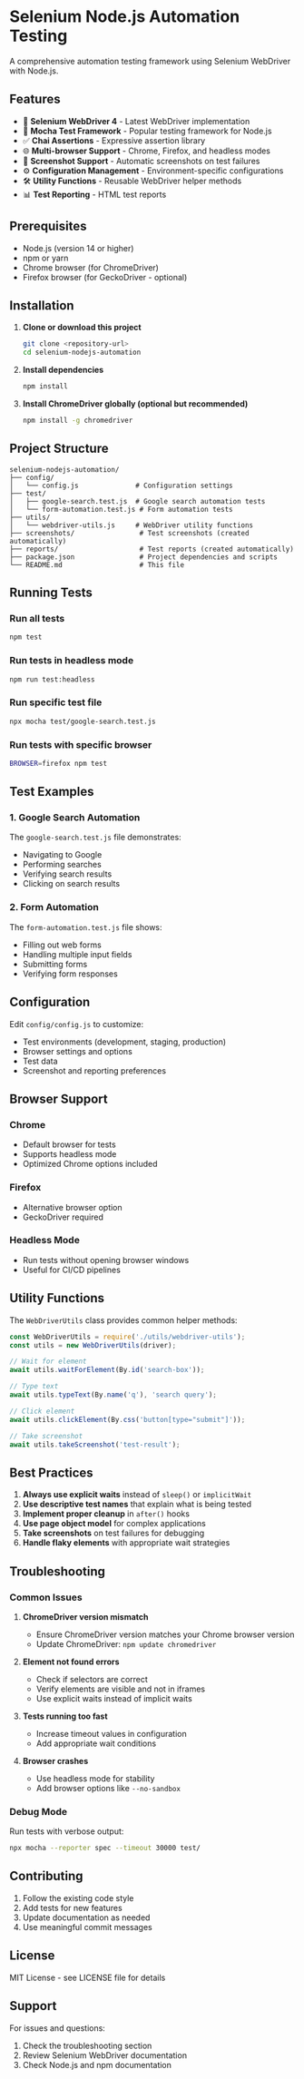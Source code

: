 # Selenium Node.js Automation Testing

A comprehensive automation testing framework using Selenium WebDriver with Node.js.

## Features

- 🚀 **Selenium WebDriver 4** - Latest WebDriver implementation
- 🧪 **Mocha Test Framework** - Popular testing framework for Node.js
- ✅ **Chai Assertions** - Expressive assertion library
- 🌐 **Multi-browser Support** - Chrome, Firefox, and headless modes
- 📸 **Screenshot Support** - Automatic screenshots on test failures
- ⚙️ **Configuration Management** - Environment-specific configurations
- 🛠️ **Utility Functions** - Reusable WebDriver helper methods
- 📊 **Test Reporting** - HTML test reports

## Prerequisites

- Node.js (version 14 or higher)
- npm or yarn
- Chrome browser (for ChromeDriver)
- Firefox browser (for GeckoDriver - optional)

## Installation

1. **Clone or download this project**
   ```bash
   git clone <repository-url>
   cd selenium-nodejs-automation
   ```

2. **Install dependencies**
   ```bash
   npm install
   ```

3. **Install ChromeDriver globally (optional but recommended)**
   ```bash
   npm install -g chromedriver
   ```

## Project Structure

```
selenium-nodejs-automation/
├── config/
│   └── config.js              # Configuration settings
├── test/
│   ├── google-search.test.js  # Google search automation tests
│   └── form-automation.test.js # Form automation tests
├── utils/
│   └── webdriver-utils.js     # WebDriver utility functions
├── screenshots/                # Test screenshots (created automatically)
├── reports/                    # Test reports (created automatically)
├── package.json                # Project dependencies and scripts
└── README.md                   # This file
```

## Running Tests

### Run all tests
```bash
npm test
```

### Run tests in headless mode
```bash
npm run test:headless
```

### Run specific test file
```bash
npx mocha test/google-search.test.js
```

### Run tests with specific browser
```bash
BROWSER=firefox npm test
```

## Test Examples

### 1. Google Search Automation
The `google-search.test.js` file demonstrates:
- Navigating to Google
- Performing searches
- Verifying search results
- Clicking on search results

### 2. Form Automation
The `form-automation.test.js` file shows:
- Filling out web forms
- Handling multiple input fields
- Submitting forms
- Verifying form responses

## Configuration

Edit `config/config.js` to customize:
- Test environments (development, staging, production)
- Browser settings and options
- Test data
- Screenshot and reporting preferences

## Browser Support

### Chrome
- Default browser for tests
- Supports headless mode
- Optimized Chrome options included

### Firefox
- Alternative browser option
- GeckoDriver required

### Headless Mode
- Run tests without opening browser windows
- Useful for CI/CD pipelines

## Utility Functions

The `WebDriverUtils` class provides common helper methods:

```javascript
const WebDriverUtils = require('./utils/webdriver-utils');
const utils = new WebDriverUtils(driver);

// Wait for element
await utils.waitForElement(By.id('search-box'));

// Type text
await utils.typeText(By.name('q'), 'search query');

// Click element
await utils.clickElement(By.css('button[type="submit"]'));

// Take screenshot
await utils.takeScreenshot('test-result');
```

## Best Practices

1. **Always use explicit waits** instead of `sleep()` or `implicitWait`
2. **Use descriptive test names** that explain what is being tested
3. **Implement proper cleanup** in `after()` hooks
4. **Use page object model** for complex applications
5. **Take screenshots** on test failures for debugging
6. **Handle flaky elements** with appropriate wait strategies

## Troubleshooting

### Common Issues

1. **ChromeDriver version mismatch**
   - Ensure ChromeDriver version matches your Chrome browser version
   - Update ChromeDriver: `npm update chromedriver`

2. **Element not found errors**
   - Check if selectors are correct
   - Verify elements are visible and not in iframes
   - Use explicit waits instead of implicit waits

3. **Tests running too fast**
   - Increase timeout values in configuration
   - Add appropriate wait conditions

4. **Browser crashes**
   - Use headless mode for stability
   - Add browser options like `--no-sandbox`

### Debug Mode

Run tests with verbose output:
```bash
npx mocha --reporter spec --timeout 30000 test/
```

## Contributing

1. Follow the existing code style
2. Add tests for new features
3. Update documentation as needed
4. Use meaningful commit messages

## License

MIT License - see LICENSE file for details

## Support

For issues and questions:
1. Check the troubleshooting section
2. Review Selenium WebDriver documentation
3. Check Node.js and npm documentation
